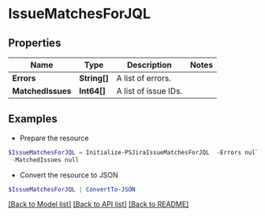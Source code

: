 # IssueMatchesForJQL
## Properties

Name | Type | Description | Notes
------------ | ------------- | ------------- | -------------
**Errors** | **String[]** | A list of errors. | 
**MatchedIssues** | **Int64[]** | A list of issue IDs. | 

## Examples

- Prepare the resource
```powershell
$IssueMatchesForJQL = Initialize-PSJiraIssueMatchesForJQL  -Errors null `
 -MatchedIssues null
```

- Convert the resource to JSON
```powershell
$IssueMatchesForJQL | ConvertTo-JSON
```

[[Back to Model list]](../README.md#documentation-for-models) [[Back to API list]](../README.md#documentation-for-api-endpoints) [[Back to README]](../README.md)

